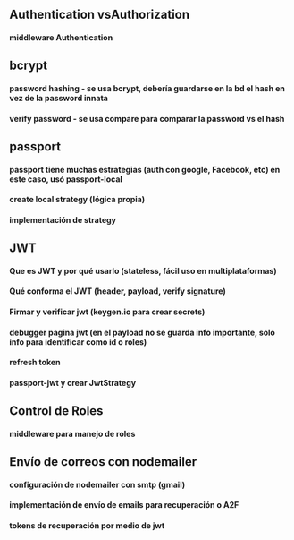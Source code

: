 ## Authentication vsAuthorization 
#### middleware Authentication
## bcrypt
#### password hashing - se usa bcrypt, debería guardarse en la bd el hash en vez de la password innata
#### verify password - se usa compare para comparar la password vs el hash
## passport
#### passport tiene muchas estrategias (auth con google, Facebook, etc) en este caso, usó passport-local
#### create local strategy (lógica propia)
#### implementación de strategy
## JWT
#### Que es JWT y por qué usarlo (stateless, fácil uso en multiplataformas)
#### Qué conforma el JWT (header, payload, verify signature)
#### Firmar y verificar jwt (keygen.io para crear secrets)
#### debugger pagina jwt (en el payload no se guarda info importante, solo info para identificar como id o roles)
#### refresh token
#### passport-jwt y crear JwtStrategy
## Control de Roles
#### middleware para manejo de roles
## Envío de correos con nodemailer
#### configuración de nodemailer con smtp (gmail)
#### implementación de envío de emails para recuperación o A2F
#### tokens de recuperación por medio de jwt
